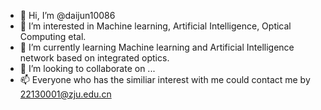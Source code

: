 - 👋 Hi, I’m @daijun10086
- 👀 I’m interested in Machine learning, Artificial Intelligence, Optical Computing etal.
- 🌱 I’m currently learning Machine learning and Artificial Intelligence network based on integrated optics.
- 💞️ I’m looking to collaborate on ...
- 📫 Everyone who has the similiar interest with me could contact me by 22130001@zju.edu.cn

<!---
daijun10086/daijun10086 is a ✨ special ✨ repository because its `README.md` (this file) appears on your GitHub profile.
You can click the Preview link to take a look at your changes.
--->
